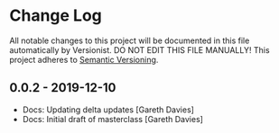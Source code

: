 # Change Log

All notable changes to this project will be documented in this file
automatically by Versionist. DO NOT EDIT THIS FILE MANUALLY!
This project adheres to [Semantic Versioning](http://semver.org/).

## 0.0.2 - 2019-12-10

* Docs: Updating delta updates [Gareth Davies]
* Docs: Initial draft of masterclass [Gareth Davies]
